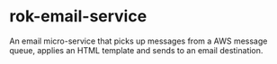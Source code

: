 # rok-email-service

An email micro-service that picks up messages from a AWS message queue, applies an HTML template and sends to an email destination.
